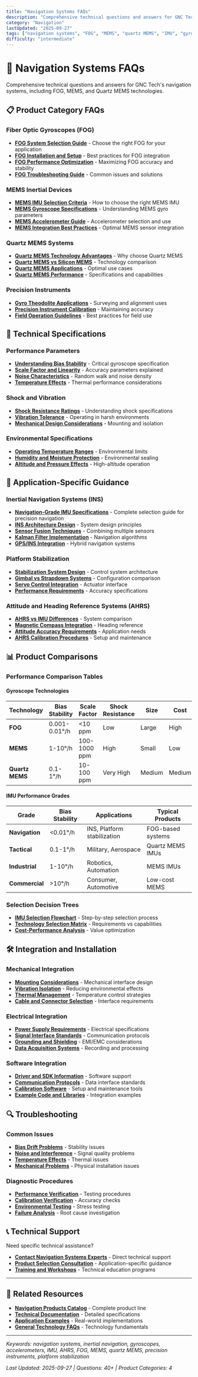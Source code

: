 ```yaml
---
title: "Navigation Systems FAQs"
description: "Comprehensive technical questions and answers for GNC Tech's navigation systems including FOG, MEMS, Quartz MEMS technologies, and precision instruments."
category: "Navigation"
lastUpdated: "2025-09-27"
tags: ["navigation systems", "FOG", "MEMS", "quartz MEMS", "IMU", "gyroscopes", "accelerometers"]
difficulty: "intermediate"
---
```


# 🧭 Navigation Systems FAQs

Comprehensive technical questions and answers for GNC Tech's navigation systems, including FOG, MEMS, and Quartz MEMS technologies.

## 📋 Product Category FAQs

### Fiber Optic Gyroscopes (FOG)
- **[FOG System Selection Guide](fog-selection-guide.md)** - Choose the right FOG for your application
- **[FOG Installation and Setup](fog-installation.md)** - Best practices for FOG integration
- **[FOG Performance Optimization](fog-performance.md)** - Maximizing FOG accuracy and stability
- **[FOG Troubleshooting Guide](fog-troubleshooting.md)** - Common issues and solutions

### MEMS Inertial Devices
- **[MEMS IMU Selection Criteria](mems-imu-selection.md)** - How to choose the right MEMS IMU
- **[MEMS Gyroscope Specifications](mems-gyroscope-specs.md)** - Understanding MEMS gyro parameters
- **[MEMS Accelerometer Guide](mems-accelerometer-guide.md)** - Accelerometer selection and use
- **[MEMS Integration Best Practices](mems-integration.md)** - Optimal MEMS sensor integration

### Quartz MEMS Systems
- **[Quartz MEMS Technology Advantages](quartz-mems-advantages.md)** - Why choose Quartz MEMS
- **[Quartz MEMS vs Silicon MEMS](quartz-vs-silicon-mems.md)** - Technology comparison
- **[Quartz MEMS Applications](quartz-mems-applications.md)** - Optimal use cases
- **[Quartz MEMS Performance](quartz-mems-performance.md)** - Specifications and capabilities

### Precision Instruments
- **[Gyro Theodolite Applications](gyro-theodolite-applications.md)** - Surveying and alignment uses
- **[Precision Instrument Calibration](precision-calibration.md)** - Maintaining accuracy
- **[Field Operation Guidelines](field-operation.md)** - Best practices for field use

## 🔧 Technical Specifications

### Performance Parameters
- **[Understanding Bias Stability](bias-stability-explained.md)** - Critical gyroscope specification
- **[Scale Factor and Linearity](scale-factor-guide.md)** - Accuracy parameters explained
- **[Noise Characteristics](noise-characteristics.md)** - Random walk and noise density
- **[Temperature Effects](temperature-effects.md)** - Thermal performance considerations

### Shock and Vibration
- **[Shock Resistance Ratings](shock-resistance-guide.md)** - Understanding shock specifications
- **[Vibration Tolerance](vibration-tolerance.md)** - Operating in harsh environments
- **[Mechanical Design Considerations](mechanical-design.md)** - Mounting and isolation

### Environmental Specifications
- **[Operating Temperature Ranges](temperature-ranges.md)** - Environmental limits
- **[Humidity and Moisture Protection](humidity-protection.md)** - Environmental sealing
- **[Altitude and Pressure Effects](altitude-effects.md)** - High-altitude operation

## 🎯 Application-Specific Guidance

### Inertial Navigation Systems (INS)
- **[Navigation-Grade IMU Specifications](navigation-grade-imu-specifications.md)** - Complete selection guide for precision navigation
- **[INS Architecture Design](ins-architecture.md)** - System design principles
- **[Sensor Fusion Techniques](sensor-fusion.md)** - Combining multiple sensors
- **[Kalman Filter Implementation](kalman-filter.md)** - Navigation algorithms
- **[GPS/INS Integration](gps-ins-integration.md)** - Hybrid navigation systems

### Platform Stabilization
- **[Stabilization System Design](stabilization-design.md)** - Control system architecture
- **[Gimbal vs Strapdown Systems](gimbal-vs-strapdown.md)** - Configuration comparison
- **[Servo Control Integration](servo-control.md)** - Actuator interface
- **[Performance Requirements](stabilization-performance.md)** - Accuracy specifications

### Attitude and Heading Reference Systems (AHRS)
- **[AHRS vs IMU Differences](ahrs-vs-imu.md)** - System comparison
- **[Magnetic Compass Integration](magnetic-compass.md)** - Heading reference
- **[Attitude Accuracy Requirements](attitude-accuracy.md)** - Application needs
- **[AHRS Calibration Procedures](ahrs-calibration.md)** - Setup and maintenance

## 📊 Product Comparisons

### Performance Comparison Tables

#### Gyroscope Technologies
| Technology | Bias Stability | Scale Factor | Shock Resistance | Size | Cost |
|------------|----------------|--------------|------------------|------|------|
| **FOG** | 0.001-0.01°/h | <10 ppm | Low | Large | High |
| **MEMS** | 1-10°/h | 100-1000 ppm | High | Small | Low |
| **Quartz MEMS** | 0.1-1°/h | 10-100 ppm | Very High | Medium | Medium |

#### IMU Performance Grades
| Grade | Bias Stability | Applications | Typical Products |
|-------|----------------|--------------|------------------|
| **Navigation** | <0.01°/h | INS, Platform stabilization | FOG-based systems |
| **Tactical** | 0.1-1°/h | Military, Aerospace | Quartz MEMS IMUs |
| **Industrial** | 1-10°/h | Robotics, Automation | MEMS IMUs |
| **Commercial** | >10°/h | Consumer, Automotive | Low-cost MEMS |

### Selection Decision Trees
- **[IMU Selection Flowchart](imu-selection-flowchart.md)** - Step-by-step selection process
- **[Technology Selection Matrix](technology-selection-matrix.md)** - Requirements vs capabilities
- **[Cost-Performance Analysis](cost-performance-analysis.md)** - Value optimization

## 🛠️ Integration and Installation

### Mechanical Integration
- **[Mounting Considerations](mounting-considerations.md)** - Mechanical interface design
- **[Vibration Isolation](vibration-isolation.md)** - Reducing environmental effects
- **[Thermal Management](thermal-management.md)** - Temperature control strategies
- **[Cable and Connector Selection](cable-connector-guide.md)** - Interface requirements

### Electrical Integration
- **[Power Supply Requirements](power-requirements.md)** - Electrical specifications
- **[Signal Interface Standards](signal-interfaces.md)** - Communication protocols
- **[Grounding and Shielding](grounding-shielding.md)** - EMI/EMC considerations
- **[Data Acquisition Systems](data-acquisition.md)** - Recording and processing

### Software Integration
- **[Driver and SDK Information](software-drivers.md)** - Software support
- **[Communication Protocols](communication-protocols.md)** - Data interface standards
- **[Calibration Software](calibration-software.md)** - Setup and maintenance tools
- **[Example Code and Libraries](example-code.md)** - Integration examples

## 🔍 Troubleshooting

### Common Issues
- **[Bias Drift Problems](bias-drift-troubleshooting.md)** - Stability issues
- **[Noise and Interference](noise-troubleshooting.md)** - Signal quality problems
- **[Temperature Effects](temperature-troubleshooting.md)** - Thermal issues
- **[Mechanical Problems](mechanical-troubleshooting.md)** - Physical installation issues

### Diagnostic Procedures
- **[Performance Verification](performance-verification.md)** - Testing procedures
- **[Calibration Verification](calibration-verification.md)** - Accuracy checks
- **[Environmental Testing](environmental-testing.md)** - Stress testing
- **[Failure Analysis](failure-analysis.md)** - Root cause investigation

## 📞 Technical Support

Need specific technical assistance?

- **[Contact Navigation Systems Experts](https://www.gnc-tech.com/contact?dept=navigation)** - Direct technical support
- **[Product Selection Consultation](https://www.gnc-tech.com/consultation)** - Application-specific guidance
- **[Training and Workshops](https://www.gnc-tech.com/training)** - Technical education programs

---

## 🔗 Related Resources

- **[Navigation Products Catalog](../../products/navigation-systems/README.md)** - Complete product line
- **[Technical Documentation](../../resources/README.md)** - Detailed specifications
- **[Application Examples](../applications/README.md)** - Real-world implementations
- **[General Technology FAQs](../general/README.md)** - Technology fundamentals

---

*Keywords: navigation systems, inertial navigation, gyroscopes, accelerometers, IMU, AHRS, FOG, MEMS, quartz MEMS, precision instruments, platform stabilization*

*Last Updated: 2025-09-27 | Questions: 40+ | Product Categories: 4*
